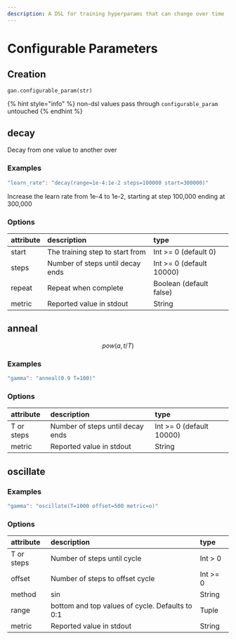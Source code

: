 ```yaml
---
description: A DSL for training hyperparams that can change over time
---
```


# Configurable Parameters

## Creation

```text
gan.configurable_param(str)
```

{% hint style="info" %}
non-dsl values pass through `configurable_param` untouched
{% endhint %}

## decay

Decay from one value to another over

### Examples

```javascript
"learn_rate": "decay(range=1e-4:1e-2 steps=100000 start=300000)"
```

Increase the learn rate from 1e-4 to 1e-2, starting at step 100,000 ending at 300,000

### Options

| attribute | description | type |
| :--- | :--- | :--- |
| start | The training step to start from | Int &gt;= 0 \(default 0\) |
| steps | Number of steps until decay ends | Int &gt;= 0 \(default 10000\) |
| repeat | Repeat when complete | Boolean \(default false\) |
| metric | Reported value in stdout | String |

## anneal

$$
pow(a, t/T)
$$

### Examples

```javascript
"gamma": "anneal(0.9 T=100)"
```

### Options

| attribute | description | type |
| :--- | :--- | :--- |
| T or steps | Number of steps until decay ends | Int &gt;= 0 \(default 10000\) |
| metric | Reported value in stdout | String |

## oscillate

### Examples

```javascript
"gamma": "oscillate(T=1000 offset=500 metric=o)"
```

### Options



| attribute | description | type |
| :--- | :--- | :--- |
| T or steps | Number of steps until cycle | Int &gt; 0 |
| offset | Number of steps to offset cycle | Int &gt;= 0 |
| method | sin | String |
| range | bottom and top values of cycle.  Defaults to 0:1 | Tuple |
| metric | Reported value in stdout | String |

## 


